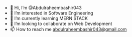 - 👋 Hi, I’m @Abdulraheembashir043
- 👀 I’m interested in Software Engineering
- 🌱 I’m currently learning MERN STACK
- 💞️ I’m looking to collaborate on Web Development
- 📫 How to reach me abdulraheembashir043@gmail.com

<!---
Abdulraheembashir043/Abdulraheembashir043 is a ✨ special ✨ repository because its `README.md` (this file) appears on your GitHub profile.
You can click the Preview link to take a look at your changes.
--->
